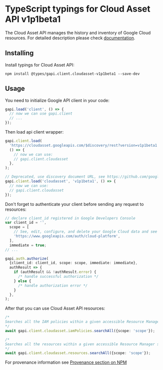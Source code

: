 # TypeScript typings for Cloud Asset API v1p1beta1

The Cloud Asset API manages the history and inventory of Google Cloud resources.
For detailed description please check [documentation](https://cloud.google.com/asset-inventory/docs/quickstart).

## Installing

Install typings for Cloud Asset API:

```
npm install @types/gapi.client.cloudasset-v1p1beta1 --save-dev
```

## Usage

You need to initialize Google API client in your code:

```typescript
gapi.load('client', () => {
  // now we can use gapi.client
  // ...
});
```

Then load api client wrapper:

```typescript
gapi.client.load(
  'https://cloudasset.googleapis.com/$discovery/rest?version=v1p1beta1',
  () => {
    // now we can use:
    // gapi.client.cloudasset
  },
);
```

```typescript
// Deprecated, use discovery document URL, see https://github.com/google/google-api-javascript-client/blob/master/docs/reference.md#----gapiclientloadname----version----callback--
gapi.client.load('cloudasset', 'v1p1beta1', () => {
  // now we can use:
  // gapi.client.cloudasset
});
```

Don't forget to authenticate your client before sending any request to resources:

```typescript
// declare client_id registered in Google Developers Console
var client_id = '',
  scope = [
    // See, edit, configure, and delete your Google Cloud data and see the email address for your Google Account.
    'https://www.googleapis.com/auth/cloud-platform',
  ],
  immediate = true;
// ...

gapi.auth.authorize(
  {client_id: client_id, scope: scope, immediate: immediate},
  authResult => {
    if (authResult && !authResult.error) {
      /* handle successful authorization */
    } else {
      /* handle authorization error */
    }
  },
);
```

After that you can use Cloud Asset API resources: <!-- TODO: make this work for multiple namespaces -->

```typescript
/*
Searches all the IAM policies within a given accessible Resource Manager scope (project/folder/organization). This RPC gives callers especially administrators the ability to search all the IAM policies within a scope, even if they don't have `.getIamPolicy` permission of all the IAM policies. Callers should have `cloudasset.assets.searchAllIamPolicies` permission on the requested scope, otherwise the request will be rejected.
*/
await gapi.client.cloudasset.iamPolicies.searchAll({scope: 'scope'});

/*
Searches all the resources within a given accessible Resource Manager scope (project/folder/organization). This RPC gives callers especially administrators the ability to search all the resources within a scope, even if they don't have `.get` permission of all the resources. Callers should have `cloudasset.assets.searchAllResources` permission on the requested scope, otherwise the request will be rejected.
*/
await gapi.client.cloudasset.resources.searchAll({scope: 'scope'});
```

For provenance information see [Provenance section on NPM](https://www.npmjs.com/package/@maxim_mazurok/gapi.client.cloudasset-v1p1beta1#Provenance:~:text=none-,Provenance,-Built%20and%20signed)
